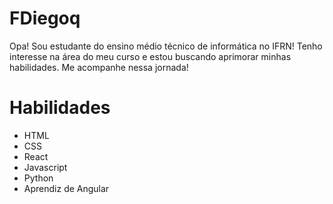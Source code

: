 # FDiegoq

Opa! Sou estudante do ensino médio técnico de informática no IFRN! 
Tenho interesse na área do meu curso e estou buscando aprimorar minhas habilidades. Me acompanhe nessa jornada!

# Habilidades

 - HTML 
 - CSS
 - React
 - Javascript
 - Python
 - Aprendiz de Angular

